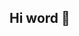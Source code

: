 ## Hi word 👋

<!--
**WilsonBonilla2712/WilsonBonilla2712** is a ✨ _special_ ✨ repository because its `README.md` (this file) appears on your GitHub profile.

Here are some ideas to get you started:

- 🔭 I’m currently working on a restaurant
- 🌱 I’m currently learning about systems
- 👯 I’m like sitening music 
- 🤔 I’m live on samaca
- 💬 i’m studing on university santoto
-->
